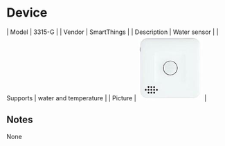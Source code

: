 
# Device

| Model | 3315-G  |
| Vendor  | SmartThings  |
| Description | Water sensor |
| Supports | water and temperature |
| Picture | ![../images/devices/3315-G.jpg](../images/devices/3315-G.jpg) |

## Notes

None
